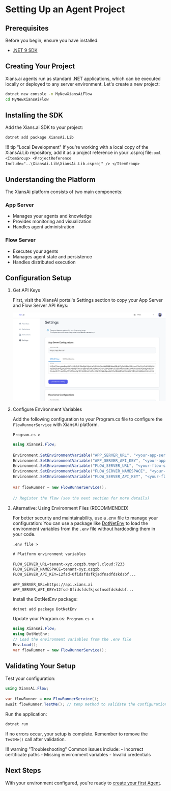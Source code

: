 # Setting Up an Agent Project

## Prerequisites

Before you begin, ensure you have installed:

- [.NET 9 SDK](https://dotnet.microsoft.com/en-us/download/dotnet/9.0)

## Creating Your Project

Xians.ai agents run as standard .NET applications, which can be executed locally or deployed to any server environment. Let's create a new project:

```bash
dotnet new console -n MyNewXiansAiFlow
cd MyNewXiansAiFlow
```

## Installing the SDK

Add the Xians.ai SDK to your project:

```bash
dotnet add package XiansAi.Lib
```

!!! tip "Local Development"
    If you're working with a local copy of the XiansAi.Lib repository, add it as a project reference in your .csproj file:
    ```xml
    <ItemGroup>
        <ProjectReference Include="..\XiansAi.Lib\XiansAi.Lib.csproj" />
    </ItemGroup>
    ```

## Understanding the Platform

The XiansAi platform consists of two main components:

### App Server

- Manages your agents and knowledge
- Provides monitoring and visualization
- Handles agent administration

### Flow Server

- Executes your agents
- Manages agent state and persistence
- Handles distributed execution

## Configuration Setup

1. Get API Keys

    First, visit the XiansAi portal's Settings section to copy your App Server and Flow Server API Keys:

    ![Settings](../images/portal-settings.png)

2. Configure Environment Variables

    Add the following configuration to your Program.cs file to configure the `FlowRunnerService` with XiansAi platform.

    `Program.cs >`

    ```csharp
    using XiansAi.Flow;

    Environment.SetEnvironmentVariable("APP_SERVER_URL", "<your-app-server-url>");
    Environment.SetEnvironmentVariable("APP_SERVER_API_KEY", "<your-app-server-api-key>");
    Environment.SetEnvironmentVariable("FLOW_SERVER_URL", "<your-flow-server-url>");
    Environment.SetEnvironmentVariable("FLOW_SERVER_NAMESPACE", "<your-flow-server-namespace>");
    Environment.SetEnvironmentVariable("FLOW_SERVER_API_KEY", "<your-flow-server-api-key>");

    var flowRunner = new FlowRunnerService();

    // Register the flow (see the next section for more details)
    ```

3. Alternative: Using Environment Files (RECOMMENDED)

    For better security and maintainability, use a .env file to manage your configuration:
    You can use a package like [DotNetEnv](https://github.com/tonerdo/dotnet-env) to load the environment variables from the `.env` file without hardcoding them in your code.

    `.env file >`

    ``` .env
    # Platform environment variables

    FLOW_SERVER_URL=tenant-xyz.ozqzb.tmprl.cloud:7233
    FLOW_SERVER_NAMESPACE=tenant-xyz.ozqzb
    FLOW_SERVER_API_KEY=12fsd-0fidsfdsfkjsdfnsdfdskdsbf...

    APP_SERVER_URL=https://api.xians.ai
    APP_SERVER_API_KEY=12fsd-0fidsfdsfkjsdfnsdfdskdsbf...
    ```

    Install the DotNetEnv package:

    ```bash
    dotnet add package DotNetEnv
    ```

    Update your Program.cs:
    `Program.cs >`

    ```csharp
    using XiansAi.Flow;
    using DotNetEnv;
    // Load the environment variables from the .env file
    Env.Load();
    var flowRunner = new FlowRunnerService();
    ```

## Validating Your Setup

Test your configuration:

```csharp
using XiansAi.Flow;

var flowRunner = new FlowRunnerService();
await flowRunner.TestMe(); // temp method to validate the configuration
```

Run the application:

```bash
dotnet run
```

If no errors occur, your setup is complete. Remember to remove the `TestMe()` call after validation.

!!! warning "Troubleshooting"
    Common issues include:
    - Incorrect certificate paths
    - Missing environment variables
    - Invalid credentials

## Next Steps

With your environment configured, you're ready to [create your first Agent](2-first-flow.md).
